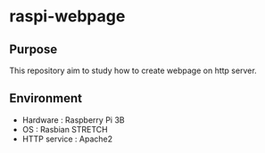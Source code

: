 # raspi-webpage

## Purpose
This repository aim to study how to create webpage on http server.

## Environment
- Hardware : Raspberry Pi 3B  
- OS : Rasbian STRETCH  
- HTTP service : Apache2  
